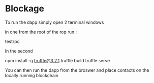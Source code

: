 # Blockage

To run the dapp simply open 2 terminal windows

in one from the root of the rop run : 

testrpc 

In the second 

npm install -g truffle@3.2.1
truffle build
truffle serve

You can then run the dapp from the broswer and place contacts on the locally running blockchain